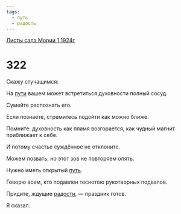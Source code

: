 ```yaml
---
tags:
  - путь
  - радость
---
```


[Листы сада Мории 1 1924г](/agni/1924)

# 322
Скажу стучащимся:   

На [пути](/tag/#[путь](/tag/#путь)) вашем может встретиться духовности полный сосуд.   

Сумейте распознать его.   

Если познаете, стремитесь подойти как можно ближе.   

Помните: духовность как пламя возгорается, как чудный магнит приближает к себе.   

И потому счастье суждённое не отклоните.   

Можем позвать, но этот зов не повторяем опять.   

Нужно иметь открытый [путь](/tag/#путь).   

Говорю всем, кто подавлен теснотою рукотворных подвалов.   

Придите, ждущие [радости](/tag/#радость), — праздник готов.   

Я сказал.   

